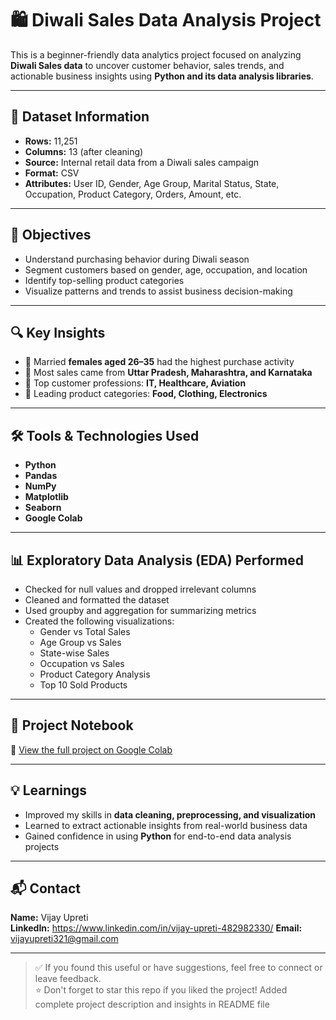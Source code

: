 # 🛍️ Diwali Sales Data Analysis Project

This is a beginner-friendly data analytics project focused on analyzing **Diwali Sales data** to uncover customer behavior, sales trends, and actionable business insights using **Python and its data analysis libraries**.

---

## 📂 Dataset Information

- **Rows:** 11,251  
- **Columns:** 13 (after cleaning)  
- **Source:** Internal retail data from a Diwali sales campaign  
- **Format:** CSV  
- **Attributes:** User ID, Gender, Age Group, Marital Status, State, Occupation, Product Category, Orders, Amount, etc.

---

## 🎯 Objectives

- Understand purchasing behavior during Diwali season  
- Segment customers based on gender, age, occupation, and location  
- Identify top-selling product categories  
- Visualize patterns and trends to assist business decision-making

---

## 🔍 Key Insights

- 👩 Married **females aged 26–35** had the highest purchase activity  
- 📍 Most sales came from **Uttar Pradesh, Maharashtra, and Karnataka**  
- 💼 Top customer professions: **IT, Healthcare, Aviation**  
- 🎯 Leading product categories: **Food, Clothing, Electronics**

---

## 🛠 Tools & Technologies Used

- **Python**  
- **Pandas**  
- **NumPy**  
- **Matplotlib**  
- **Seaborn**  
- **Google Colab**

---

## 📊 Exploratory Data Analysis (EDA) Performed

- Checked for null values and dropped irrelevant columns  
- Cleaned and formatted the dataset  
- Used groupby and aggregation for summarizing metrics  
- Created the following visualizations:
  - Gender vs Total Sales
  - Age Group vs Sales
  - State-wise Sales
  - Occupation vs Sales
  - Product Category Analysis
  - Top 10 Sold Products

---

## 📎 Project Notebook

🔗 [View the full project on Google Colab](https://colab.research.google.com/drive/1XRRl1DZk1GWvYJjZvURHMsI9MBdTQMBi?usp=sharing)

---

## 💡 Learnings

- Improved my skills in **data cleaning, preprocessing, and visualization**
- Learned to extract actionable insights from real-world business data
- Gained confidence in using **Python** for end-to-end data analysis projects

---

## 📬 Contact

**Name:** Vijay Upreti  
**LinkedIn:** https://www.linkedin.com/in/vijay-upreti-482982330/
**Email:** vijayupreti321@gmail.com

---

> ✅ If you found this useful or have suggestions, feel free to connect or leave feedback.  
> ⭐ Don't forget to star this repo if you liked the project!
Added complete project description and insights in README file

